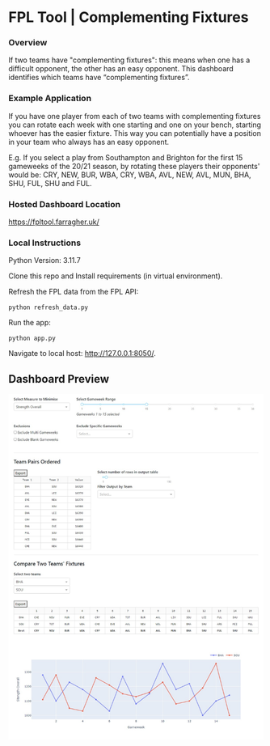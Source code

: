 # FPL Tool | Complementing Fixtures

### Overview
If two teams have "complementing fixtures": this means when one has a difficult opponent, the other has an easy opponent. This dashboard identifies which teams have “complementing fixtures”.

### Example Application
If you have one player from each of two teams with complementing fixtures you can rotate each week with one starting and one on your bench, starting whoever has the easier fixture. This way you can potentially have a position in your team who always has an easy opponent.

E.g. If you select a play from Southampton and Brighton for the first 15 gameweeks of the 20/21 season, by rotating these players their opponents' would be: CRY, NEW, BUR, WBA, CRY, WBA, AVL, NEW, AVL, MUN, BHA, SHU, FUL, SHU and FUL.


### Hosted Dashboard Location
https://fpltool.farragher.uk/


### Local Instructions
Python Version: 3.11.7

Clone this repo and Install requirements (in virtual environment).

Refresh the FPL data from the FPL API:
```
python refresh_data.py
```

Run the app:
```
python app.py
```

Navigate to local host: http://127.0.0.1:8050/.


## Dashboard Preview
![](assets/bha-sou-dash.jpg)
